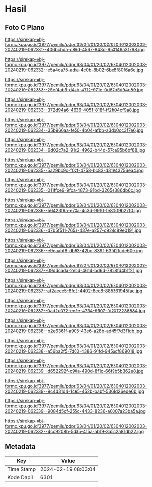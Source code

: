 # Hasil

## Foto C Plano

https://sirekap-obj-formc.kpu.go.id/3977/pemilu/pdpr/63/04/01/20/02/6304012002003-20240219-062331--406bcbda-c86d-4567-843d-953149a3f798.jpg

https://sirekap-obj-formc.kpu.go.id/3977/pemilu/pdpr/63/04/01/20/02/6304012002003-20240219-062332--e5a4ca75-adfa-4c0b-8b02-6be8f80f6a6e.jpg

https://sirekap-obj-formc.kpu.go.id/3977/pemilu/pdpr/63/04/01/20/02/6304012002003-20240219-062333--25ef4ab5-d4ab-47f2-971e-0d87b5d94c89.jpg

https://sirekap-obj-formc.kpu.go.id/3977/pemilu/pdpr/63/04/01/20/02/6304012002003-20240219-062333--372d94a6-4636-4051-818f-ff2ff04cf9a8.jpg

https://sirekap-obj-formc.kpu.go.id/3977/pemilu/pdpr/63/04/01/20/02/6304012002003-20240219-062334--35b966aa-fe50-4b04-afbb-a3db0cc3f7e6.jpg

https://sirekap-obj-formc.kpu.go.id/3977/pemilu/pdpr/63/04/01/20/02/6304012002003-20240219-062334--9d02c7a2-91c2-4962-b44d-57ca95b6bf88.jpg

https://sirekap-obj-formc.kpu.go.id/3977/pemilu/pdpr/63/04/01/20/02/6304012002003-20240219-062335--5a29bc9c-f02f-4758-bc83-d31943756ea4.jpg

https://sirekap-obj-formc.kpu.go.id/3977/pemilu/pdpr/63/04/01/20/02/6304012002003-20240219-062335--011ffce9-9fca-4873-91bd-3265e386db6c.jpg

https://sirekap-obj-formc.kpu.go.id/3977/pemilu/pdpr/63/04/01/20/02/6304012002003-20240219-062336--56423f9a-e73a-4c3d-99f0-fe815f9b27f0.jpg

https://sirekap-obj-formc.kpu.go.id/3977/pemilu/pdpr/63/04/01/20/02/6304012002003-20240219-062336--d7b5f511-765a-437e-a257-c924c89e0191.jpg

https://sirekap-obj-formc.kpu.go.id/3977/pemilu/pdpr/63/04/01/20/02/6304012002003-20240219-062336--e9eaabf8-db93-42bc-839f-63fd2fcde60e.jpg

https://sirekap-obj-formc.kpu.go.id/3977/pemilu/pdpr/63/04/01/20/02/6304012002003-20240219-062337--09ddcada-2ebd-4614-bd6d-7828fd4b1f21.jpg

https://sirekap-obj-formc.kpu.go.id/3977/pemilu/pdpr/63/04/01/20/02/6304012002003-20240219-062337--af2aece5-8fc2-4402-8ec8-885361945fae.jpg

https://sirekap-obj-formc.kpu.go.id/3977/pemilu/pdpr/63/04/01/20/02/6304012002003-20240219-062337--0ad2c072-ee9e-4754-9507-fd2072238884.jpg

https://sirekap-obj-formc.kpu.go.id/3977/pemilu/pdpr/63/04/01/20/02/6304012002003-20240219-062338--b2e6361f-a905-43e6-a28b-ad45f7d3f1db.jpg

https://sirekap-obj-formc.kpu.go.id/3977/pemilu/pdpr/63/04/01/20/02/6304012002003-20240219-062338--a56ba2f5-7d60-4386-91fd-945acf869018.jpg

https://sirekap-obj-formc.kpu.go.id/3977/pemilu/pdpr/63/04/01/20/02/6304012002003-20240219-062339--d652292f-c90a-490d-8f1c-66f9b5b362e8.jpg

https://sirekap-obj-formc.kpu.go.id/3977/pemilu/pdpr/63/04/01/20/02/6304012002003-20240219-062339--9c4d31d4-1465-452b-babf-5361d26ede6b.jpg

https://sirekap-obj-formc.kpu.go.id/3977/pemilu/pdpr/63/04/01/20/02/6304012002003-20240219-062339--9084d5cf-255c-4433-8236-a0307a23ba5a.jpg

https://sirekap-obj-formc.kpu.go.id/3977/pemilu/pdpr/63/04/01/20/02/6304012002003-20240219-062332--4cc9208b-5d35-415a-ab19-3a5c2a81db22.jpg


## Metadata

| Key        | Value               |
| ---------- | ------------------- |
| Time Stamp | 2024-02-19 08:03:04 |
| Kode Dapil | 6301                |



